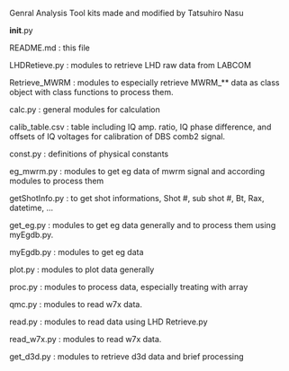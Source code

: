 Genral Analysis Tool kits made and modified by Tatsuhiro Nasu

__init__.py

README.md : this file

LHDRetieve.py : modules to retrieve LHD raw data from LABCOM

Retrieve_MWRM : modules to especially retrieve MWRM_** data as class object with class functions to process them.

calc.py : general modules for calculation

calib_table.csv : table including IQ amp. ratio, IQ phase difference, and offsets of IQ voltages for calibration of DBS comb2 signal.

const.py : definitions of physical constants

eg_mwrm.py : modules to get eg data of mwrm signal and according modules to process them

getShotInfo.py : to get shot informations, Shot #, sub shot #, Bt, Rax, datetime, ...

get_eg.py : modules to get eg data generally and to process them using myEgdb.py.

myEgdb.py : modules to get eg data

plot.py : modules to plot data generally

proc.py : modules to process data, especially treating with array

qmc.py : modules to read w7x data.

read.py : modules to read data using LHD Retrieve.py

read_w7x.py : modules to read w7x data.

get_d3d.py : modules to retrieve d3d data and brief processing
